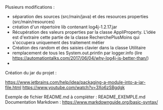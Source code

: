 Plusieurs modifications : 
 - séparation des sources (src/main/java) et des resources properties (src/main/resources)
 - création d'un répertoire lib contenant log4j-1.2.17.jar
 - Récupération des valeurs properties par la classe AppliProperty. L'idée est d'extraire cette 
 partie de la classe RecherchePlusMoins qui s'occupera uniquement des traitement métier
 - Création des random et des saisies clavier dans la classe Utilitaire
 - remplacement de tous les System.out.println par logger.info (lire https://automationtalks.com/2017/06/04/why-log4j-is-better-than/)
 - 


Création du jar du projet : 

https://www.jetbrains.com/help/idea/packaging-a-module-into-a-jar-file.html
https://www.youtube.com/watch?v=3Xo6zSBgdgk


Exemple de fichier README.md à compléter : README_EXEMPLE.md
Documentation Markdown : https://www.markdownguide.org/basic-syntax/